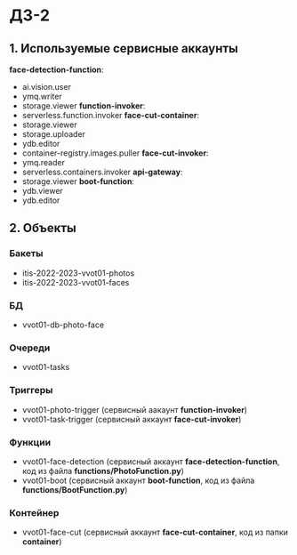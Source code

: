 # ДЗ-2
## 1. Используемые сервисные аккаунты
**face-detection-function**:
- ai.vision.user
- ymq.writer
- storage.viewer
**function-invoker**:
- serverless.function.invoker
**face-cut-container**:
- storage.viewer
- storage.uploader
- ydb.editor
- container-registry.images.puller
**face-cut-invoker**:
- ymq.reader
- serverless.containers.invoker
**api-gateway**:
- storage.viewer
**boot-function**:
- ydb.viewer
- ydb.editor
## 2. Объекты
### Бакеты
- itis-2022-2023-vvot01-photos
- itis-2022-2023-vvot01-faces
### БД
- vvot01-db-photo-face
### Очереди
- vvot01-tasks
### Триггеры
- vvot01-photo-trigger (сервисный аакаунт **function-invoker**)
- vvot01-task-trigger (сервисный аккаунт **face-cut-invoker**)
### Функции
- vvot01-face-detection (сервисный аккаунт **face-detection-function**, код из файла **functions/PhotoFunction.py**)
- vvot01-boot (сервисный аккаунт **boot-function**, код из файла **functions/BootFunction.py**)
### Контейнер
- vvot01-face-cut (сервисный аккаунт **face-cut-container**, код из папки **container**)
